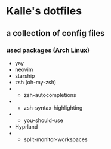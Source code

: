 # Kalle's dotfiles
a collection of config files
----------
### used packages (Arch Linux)
- yay
- neovim
- starship
- zsh (oh-my-zsh)
- - zsh-autocompletions
- - zsh-syntax-highlighting
- - you-should-use
- Hyprland
- - split-monitor-workspaces
